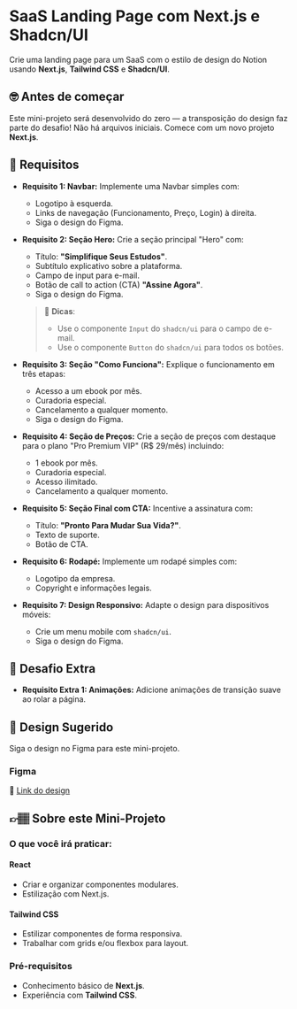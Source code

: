 # SaaS Landing Page com Next.js e Shadcn/UI

Crie uma landing page para um SaaS com o estilo de design do Notion usando **Next.js**, **Tailwind CSS** e **Shadcn/UI**.

## 🤓 Antes de começar

Este mini-projeto será desenvolvido do zero — a transposição do design faz parte do desafio! Não há arquivos iniciais. Comece com um novo projeto **Next.js**.

## 🔨 Requisitos

- **Requisito 1: Navbar:** Implemente uma Navbar simples com:
    - Logotipo à esquerda.
    - Links de navegação (Funcionamento, Preço, Login) à direita.
    - Siga o design do Figma.

- **Requisito 2: Seção Hero:** Crie a seção principal "Hero" com:
    - Título: **"Simplifique Seus Estudos"**.
    - Subtítulo explicativo sobre a plataforma.
    - Campo de input para e-mail.
    - Botão de call to action (CTA) **"Assine Agora"**.
    - Siga o design do Figma.


    > 👀 **Dicas**:
    >
    > - Use o componente `Input` do `shadcn/ui` para o campo de e-mail.
    > - Use o componente `Button` do `shadcn/ui` para todos os botões.

- **Requisito 3: Seção "Como Funciona":** Explique o funcionamento em três etapas:
    - Acesso a um ebook por mês.
    - Curadoria especial.
    - Cancelamento a qualquer momento.
    - Siga o design do Figma.

- **Requisito 4: Seção de Preços:** Crie a seção de preços com destaque para o plano "Pro Premium VIP" (R$ 29/mês) incluindo:
    - 1 ebook por mês.
    - Curadoria especial.
    - Acesso ilimitado.
    - Cancelamento a qualquer momento.

- **Requisito 5: Seção Final com CTA:** Incentive a assinatura com:
    - Título: **"Pronto Para Mudar Sua Vida?"**.
    - Texto de suporte.
    - Botão de CTA.

- **Requisito 6: Rodapé:** Implemente um rodapé simples com:
    - Logotipo da empresa.
    - Copyright e informações legais.

- **Requisito 7: Design Responsivo:** Adapte o design para dispositivos móveis:
    - Crie um menu mobile com `shadcn/ui`.
    - Siga o design do Figma.


## 🔨 Desafio Extra

- **Requisito Extra 1: Animações:** Adicione animações de transição suave ao rolar a página.

## 🎨 Design Sugerido

Siga o design no Figma para este mini-projeto.

### Figma

🔗 [Link do design](https://www.figma.com/community/file/1423775673058225189/mini-projeto-saas-landing-page-com-next-js)

## 👉🏽 Sobre este Mini-Projeto

### O que você irá praticar:

#### React

- Criar e organizar componentes modulares.
- Estilização com Next.js.

#### Tailwind CSS

- Estilizar componentes de forma responsiva.
- Trabalhar com grids e/ou flexbox para layout.

### Pré-requisitos

- Conhecimento básico de **Next.js**.
- Experiência com **Tailwind CSS**.
